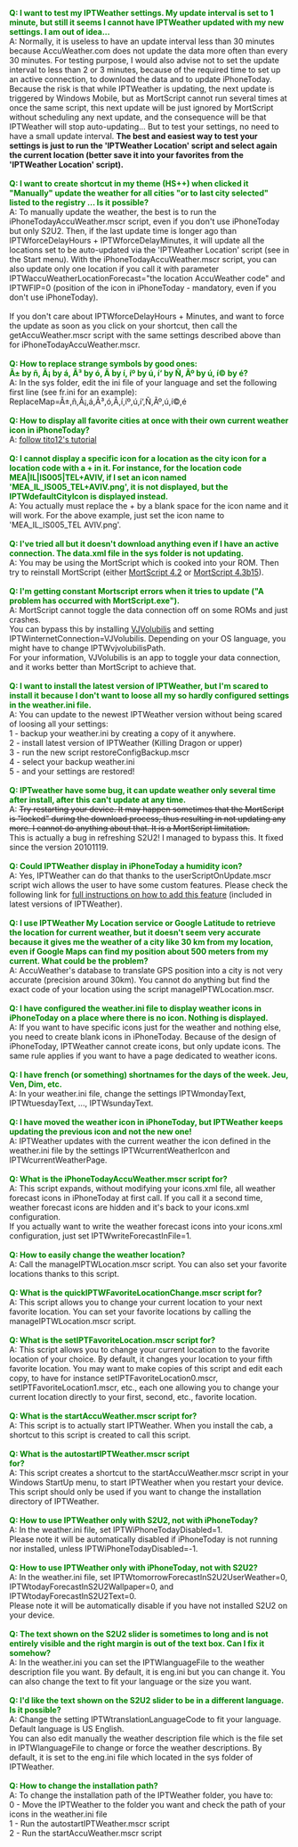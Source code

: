 <b><font color='green'>Q: I want to test my IPTWeather settings. My update interval is set to 1 minute, but still it seems I cannot have IPTWeather updated with my new settings. I am out of idea...</font></b><br />
A: Normally, it is useless to have an update interval less than 30 minutes because AccuWeather.com does not update the data more often than every 30 minutes.
For testing purpose, I would also advise not to set the update interval to less than 2 or 3 minutes, because of the required time to set up an active connection, to download the data and to update iPhoneToday.
Because the risk is that while IPTWeather is updating, the next update is triggered by Windows Mobile, but as MortScript cannot run several times at once the same script, this next update will be just ignored by MortScript without scheduling any next update, and the consequence will be that IPTWeather will stop auto-updating...
But to test your settings, no need to have a small update interval.
**The best and easiest way to test your settings is just to run the 'IPTWeather Location' script and select again the current location (better save it into your favorites from the 'IPTWeather Location' script).**<br />
<br />
<b><font color='green'>Q: I want to create shortcut in my theme (HS++) when clicked it "Manually" update the weather for all cities "or to last city selected" listed to the registry ... Is it possible?</font></b><br />
A: To manually update the weather, the best is to run the iPhoneTodayAccuWeather.mscr script, even if you don't use iPhoneToday but only S2U2.
Then, if the last update time is longer ago than IPTWforceDelayHours + IPTWforceDelayMinutes, it will update all the locations set to be auto-updated via the 'IPTWeather Location' script (see in the Start menu).
With the iPhoneTodayAccuWeather.mscr script, you can also update only one location if you call it with parameter IPTWaccuWeatherLocationForecast="the location AccuWeather code" and IPTWFIP=0 (position of the icon in iPhoneToday - mandatory, even if you don't use iPhoneToday).<br />
<br />
If you don't care about IPTWforceDelayHours + Minutes, and want to force the update as soon as you click on your shortcut, then call the getAccuWeather.mscr script with the same settings described above than for iPhoneTodayAccuWeather.mscr.<br />
<br />
<b><font color='Green'>Q: How to replace strange symbols by good ones:<br>
Ã± by ñ, Ã¡ by á, Ã³ by ó, Ã by í, íº by ú, í‘ by Ñ, Ãº by ú, í© by é?</font></b><br />
A: In the sys folder, edit the ini file of your language and set the following first line (see fr.ini for an example):<br />
ReplaceMap=Ã±,ñ,Ã¡,á,Ã³,ó,Ã,í,íº,ú,í‘,Ñ,Ãº,ú,í©,é<br />
<br />
<b><font color='Green'>Q: How to display all favorite cities at once with their own current weather icon in iPhoneToday?</font></b><br />
A: <a href='http://code.google.com/p/iptweather/wiki/MultipleLocations?ts=1298879149&updated=MultipleLocations'>follow tito12's tutorial</a><br />
<br />
<b><font color='Green'>Q: I cannot display a specific icon for a location as the city icon for a location code with a + in it. For instance, for the location code MEA|IL|IS005|TEL+AVIV, if I set an icon named 'MEA_IL_IS005_TEL+AVIV.png', it is not displayed, but the IPTWdefaultCityIcon is displayed instead.</font></b><br />
A: You actually must replace the + by a blank space for the icon name and it will work. For the above example, just set the icon name to 'MEA\_IL\_IS005\_TEL AVIV.png'.<br />
<br />
<b><font color='Green'>Q: I've tried all but it doesn't download anything even if I have an active connection. The data.xml file in the sys folder is not updating.</font></b><br />
A: You may be using the MortScript which is cooked into your ROM. Then try to reinstall MortScript (either <a href='http://www.sto-helit.de/index.php?module=download&amp;action=view&amp;entry=65'>MortScript 4.2</a> or <a href='http://www.sto-helit.de/forum/download/file.php?id=265'>MortScript 4.3b15</a>).<br />
<br />
<b><font color='Green'>Q: I'm getting constant Mortscript errors when it tries to update ("A problem has occurred with MortScript.exe").</font></b><br />
A: MortScript cannot toggle the data connection off on some ROMs and just crashes.<br />
You can bypass this by installing <a href='http://www.vijay555.com/?Releases:VJVolubilis'>VJVolubilis</a> and setting IPTWinternetConnection=VJVolubilis. Depending on your OS language, you might have to change IPTWvjvolubilisPath.<br />
For your information, VJVolubilis is an app to toggle your data connection, and it works better than MortScript to achieve that.<br />
<br />
<b><font color='Green'>Q: I want to install the latest version of IPTWeather, but I'm scared to install it because I don't want to loose all my so hardly configured settings in the weather.ini file.</font></b><br />
A: You can update to the newest IPTWeather version without being scared of loosing all your settings:<br />
1 - backup your weather.ini by creating a copy of it anywhere.<br />
2 - install latest version of IPTWeather (Killing Dragon or upper)<br />
3 - run the new script restoreConfigBackup.mscr<br />
4 - select your backup weather.ini<br />
5 - and your settings are restored!<br />
<br />
<b><font color='Green'>Q: IPTweather have some bug, it can update weather only several time after install, after this can't update at any time.</font></b><br />
A: ~~Try restarting your device. It may happen sometimes that the MortScript is "locked" during the download process, thus resulting in not updating any more. I cannot do anything about that. It is a MortScript limitation.~~<br />
This is actually a bug in refreshing S2U2! I managed to bypass this. It fixed since the version 20101119.<br />
<br />
<b><font color='Green'>Q: Could IPTWeather display in iPhoneToday a humidity icon?</font></b><br />
A: Yes, IPTWeather can do that thanks to the userScriptOnUpdate.mscr script wich allows the user to have some custom features. Please check the following link for [full instructions on how to add this feature](http://forum.xda-developers.com/showpost.php?p=6905046&postcount=523) (included in latest versions of IPTWeather).<br />
<br />
<b><font color='Green'>Q: I use IPTWeather My Location service or Google Latitude to retrieve the location for current weather, but it doesn't seem very accurate because it gives me the weather of a city like 30 km from my location, even if Google Maps can find my position about 500 meters from my current. What could be the problem?</font></b><br />
A: AccuWeather's database to translate GPS position into a city is not very accurate (precision around 30km). You cannot do anything but find the exact code of your location using the script manageIPTWLocation.mscr.<br />
<br />
<b><font color='Green'>Q: I have configured the weather.ini file to display weather icons in iPhoneToday on a place where there is no icon. Nothing is displayed.</font></b><br />
A: If you want to have specific icons just for the weather and nothing else, you need to create blank icons in iPhoneToday. Because of the design of iPhoneToday, IPTWeather cannot create icons, but only update icons. The same rule applies if you want to have a page dedicated to weather icons.<br />
<br />
<b><font color='Green'>Q: I have french (or something) shortnames for the days of the week. Jeu, Ven, Dim, etc.</font></b><br />
A: In your weather.ini file, change the settings IPTWmondayText, IPTWtuesdayText, ..., IPTWsundayText.<br />
<br />
<b><font color='Green'>Q: I have moved the weather icon in iPhoneToday, but IPTWeather keeps updating the previous icon and not the new one!</font></b><br />
A: IPTWeather updates with the current weather the icon defined in the weather.ini file by the settings IPTWcurrentWeatherIcon and IPTWcurrentWeatherPage.<br />
<br />
<b><font color='Green'>Q: What is the iPhoneTodayAccuWeather.mscr script for?</font></b><br />
A: This script expands, without modifying your icons.xml file, all weather forecast icons in iPhoneToday at first call. If you call it a second time, weather forecast icons are hidden and it's back to your icons.xml configuration.<br />
If you actually want to write the weather forecast icons into your icons.xml configuration, just set IPTWwriteForecastInFile=1.<br />
<br />
<b><font color='Green'>Q: How to easily change the weather location?</font></b><br />
A: Call the manageIPTWLocation.mscr script. You can also set your favorite locations thanks to this script.<br />
<br />
<b><font color='Green'>Q: What is the quickIPTWFavoriteLocationChange.mscr script for?</font></b><br />
A: This script allows you to change your current location to your next favorite location. You can set your favorite locations by calling the manageIPTWLocation.mscr script.<br />
<br />
<b><font color='Green'>Q: What is the setIPTFavoriteLocation.mscr script for?</font></b><br />
A: This script allows you to change your current location to the favorite location of your choice. By default, it changes your location to your fifth favorite location. You may want to make copies of this script and edit each copy, to have for instance setIPTFavoriteLocation0.mscr, setIPTFavoriteLocation1.mscr, etc., each one allowing you to change your current location directly to your first, second, etc., favorite location.<br />
<br />
<b><font color='Green'>Q: What is the startAccuWeather.mscr script for?</font></b><br />
A: This script is to actually start IPTWeather. When you install the cab, a shortcut to this script is created to call this script.<br />
<br />
<b><font color='Green'>Q: What is the autostartIPTWeather.mscr script<br>
for?</font></b><br />
A: This script creates a shortcut to the startAccuWeather.mscr script in your Windows StartUp menu, to start IPTWeather when you restart your device. This script should only be used if you want to change the installation directory of IPTWeather.<br />
<br />
<b><font color='Green'>Q: How to use IPTWeather only with S2U2, not with iPhoneToday?</font></b><br />
A: In the weather.ini file, set IPTWiPhoneTodayDisabled=1.<br />
Please note it will be automatically disabled if iPhoneToday is not running nor installed, unless IPTWiPhoneTodayDisabled=-1.<br />
<br />
<b><font color='Green'>Q: How to use IPTWeather only with iPhoneToday, not with S2U2?</font></b><br />
A: In the weather.ini file, set IPTWtomorrowForecastInS2U2UserWeather=0, IPTWtodayForecastInS2U2Wallpaper=0, and IPTWtodayForecastInS2U2Text=0.<br />
Please note it will be automatically disable if you have not installed S2U2 on your device.<br />
<br />
<b><font color='Green'>Q: The text shown on the S2U2 slider is sometimes to long and is not entirely visible and the right margin is out of the text box. Can I fix it somehow?</font></b><br />
A: In the weather.ini you can set the IPTWlanguageFile to the weather description file you want. By default, it is eng.ini but you can change it. You can also change the text to fit your language or the size you want.<br />
<br />
<b><font color='Green'>Q: I'd like the text shown on the S2U2 slider to be in a different language. Is it possible?</font></b><br />
A: Change the setting IPTWtranslationLanguageCode to fit your language. Default language is US English.<br />
You can also edit manually the weather description file which is the file set in IPTWlanguageFile to change or force the weather descriptions. By default, it is set to the eng.ini file which located in the sys folder of IPTWeather.<br />
<br />
<b><font color='Green'>Q: How to change the installation path?</font></b><br />
A: To change the installation path of the IPTWeather folder, you have to:<br />
0 - Move the IPTWeather to the folder you want and check the path of your icons in the weather.ini file<br />
1 - Run the autostartIPTWeather.mscr script<br />
2 - Run the startAccuWeather.mscr script<br />